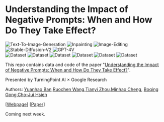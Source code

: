 # Understanding the Impact of Negative Prompts: When and How Do They Take Effect?

![Text-To-Image-Generation](https://img.shields.io/badge/Task-Text--To--Image--Generation-red)
![Inpainting](https://img.shields.io/badge/Task-Inpainting-red)
![Image-Editing](https://img.shields.io/badge/Task-Image--Editing-red)<br>
![Stable-Diffusion-V2](https://img.shields.io/badge/Model-Stable--Diffusion--V2-yellow)
![GPT-4V](https://img.shields.io/badge/Model-GPT--4V-yellow)<br>
![Dataset](https://img.shields.io/badge/Dataset-coco-blue)
![Dataset](https://img.shields.io/badge/Dataset-cc-blue)
![Dataset](https://img.shields.io/badge/Dataset-msvd-blue)
![Dataset](https://img.shields.io/badge/Dataset-plaxes-blue)
![Dataset](https://img.shields.io/badge/Dataset-vatex-blue)
![Dataset](https://img.shields.io/badge/Dataset-nocaps-blue)

This repo contains data and code of the paper "[Understanding the Impact of Negative Prompts: When and How Do They Take Effect?](https://arxiv.org/abs/2406.02965)".

Presented by TurningPoint AI &times; Google Research

Authors: [Yuanhao Ban](https://github.com/banyuanhao),[Ruochen Wang](https://ruocwang.github.io/),[Tianyi Zhou](https://tianyizhou.github.io/),[Minhao Cheng](https://cmhcbb.github.io/), [Boqing Gong](http://boqinggong.info/),[Cho-Jui Hsieh](https://scholar.google.com/citations?user=Wy89g4IAAAAJ&hl=en)

[[Webpage](https://banyuanhao.github.io/pr_negative_prompts/)] [[Paper](https://arxiv.org/abs/2406.02965)]

Coming next week.
